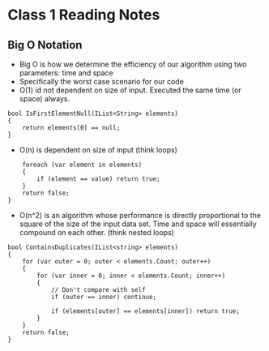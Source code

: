 # Class 1 Reading Notes

## Big O Notation

- Big O is how we determine the efficiency of our algorithm using two parameters: time and space
- Specifically the worst case scenario for our code
- O(1) id not dependent on size of input. Executed the same time (or space) always.

``` 
bool IsFirstElementNull(IList<String> elements)
{
    return elements[0] == null;
}
```

- O(n) is dependent on size of input (think loops)

``` {
    foreach (var element in elements)
    {
        if (element == value) return true;
    }
    return false;
}
```

- O(n^2) is an algorithm whose performance is directly proportional to the square of the size of the input data set. Time and space will essentially compound on each other. (think nested loops)

``` 
bool ContainsDuplicates(IList<string> elements)
{
    for (var outer = 0; outer < elements.Count; outer++) 
    {
        for (var inner = 0; inner < elements.Count; inner++) 
        { 
            // Don't compare with self 
            if (outer == inner) continue;             
            
            if (elements[outer] == elements[inner]) return true; 
        }
    }    
    return false;
}
```

